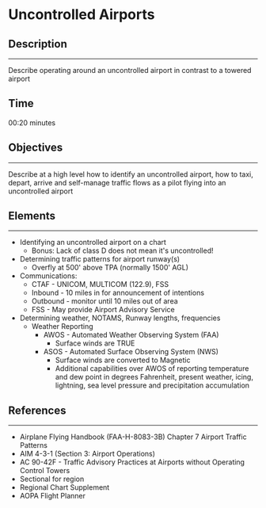 # Uncontrolled Airports

## Description
---
Describe operating around an uncontrolled airport in contrast to a towered airport

## Time
00:20 minutes

## Objectives
---
Describe at a high level how to identify an uncontrolled airport, how to taxi, depart, arrive and self-manage traffic flows as a pilot flying into an uncontrolled airport

## Elements
---
* Identifying an uncontrolled airport on a chart
    * Bonus: Lack of class D does not mean it's uncontrolled!
* Determining traffic patterns for airport runway(s)
    * Overfly at 500' above TPA (normally 1500' AGL)
* Communications:
    * CTAF - UNICOM, MULTICOM (122.9), FSS
    * Inbound - 10 miles in for announcement of intentions
    * Outbound - monitor until 10 miles out of area
    * FSS - May provide Airport Advisory Service
* Determining weather, NOTAMS, Runway lengths, frequencies
    * Weather Reporting
        * AWOS - Automated Weather Observing System (FAA)
            - Surface winds are TRUE
        * ASOS - Automated Surface Observing System (NWS)
            - Surface winds are converted to Magnetic
            - Additional capabilities over AWOS of reporting temperature and dew point in degrees Fahrenheit, present weather, icing, lightning, sea level pressure and precipitation accumulation


## References
---
* Airplane Flying Handbook (FAA-H-8083-3B) Chapter 7 Airport Traffic Patterns
* AIM 4-3-1 (Section 3: Airport Operations)
* AC 90-42F - Traffic Advisory Practices at Airports without Operating Control Towers
* Sectional for region
* Regional Chart Supplement
* AOPA Flight Planner

